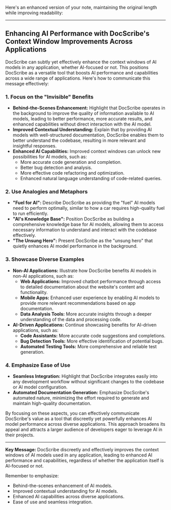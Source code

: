 Here's an enhanced version of your note, maintaining the original length while improving readability:

---

## Enhancing AI Performance with DocScribe's Context Window Improvements Across Applications

DocScribe can subtly yet effectively enhance the context windows of AI models in any application, whether AI-focused or not. This positions DocScribe as a versatile tool that boosts AI performance and capabilities across a wide range of applications. Here's how to communicate this message effectively:

### 1. Focus on the "Invisible" Benefits

- **Behind-the-Scenes Enhancement:** Highlight that DocScribe operates in the background to improve the quality of information available to AI models, leading to better performance, more accurate results, and enhanced capabilities without direct interaction with the AI model.
- **Improved Contextual Understanding:** Explain that by providing AI models with well-structured documentation, DocScribe enables them to better understand the codebase, resulting in more relevant and insightful responses.
- **Enhanced AI Capabilities:** Improved context windows can unlock new possibilities for AI models, such as:
  - More accurate code generation and completion.
  - Better bug detection and analysis.
  - More effective code refactoring and optimization.
  - Enhanced natural language understanding of code-related queries.

### 2. Use Analogies and Metaphors

- **"Fuel for AI":** Describe DocScribe as providing the "fuel" AI models need to perform optimally, similar to how a car requires high-quality fuel to run efficiently.
- **"AI's Knowledge Base":** Position DocScribe as building a comprehensive knowledge base for AI models, allowing them to access necessary information to understand and interact with the codebase effectively.
- **"The Unsung Hero":** Present DocScribe as the "unsung hero" that quietly enhances AI model performance in the background.

### 3. Showcase Diverse Examples

- **Non-AI Applications:** Illustrate how DocScribe benefits AI models in non-AI applications, such as:
  - **Web Applications:** Improved chatbot performance through access to detailed documentation about the website's content and functionality.
  - **Mobile Apps:** Enhanced user experience by enabling AI models to provide more relevant recommendations based on app documentation.
  - **Data Analysis Tools:** More accurate insights through a deeper understanding of the data and processing code.
- **AI-Driven Applications:** Continue showcasing benefits for AI-driven applications, such as:
  - **Code Assistants:** More accurate code suggestions and completions.
  - **Bug Detection Tools:** More effective identification of potential bugs.
  - **Automated Testing Tools:** More comprehensive and reliable test generation.

### 4. Emphasize Ease of Use

- **Seamless Integration:** Highlight that DocScribe integrates easily into any development workflow without significant changes to the codebase or AI model configuration.
- **Automated Documentation Generation:** Emphasize DocScribe's automated nature, minimizing the effort required to generate and maintain high-quality documentation.

By focusing on these aspects, you can effectively communicate DocScribe's value as a tool that discreetly yet powerfully enhances AI model performance across diverse applications. This approach broadens its appeal and attracts a larger audience of developers eager to leverage AI in their projects.

---

**Key Message:** DocScribe discreetly and effectively improves the context windows of AI models used in any application, leading to enhanced AI performance and capabilities, regardless of whether the application itself is AI-focused or not.

Remember to emphasize:

- Behind-the-scenes enhancement of AI models.
- Improved contextual understanding for AI models.
- Enhanced AI capabilities across diverse applications.
- Ease of use and seamless integration.